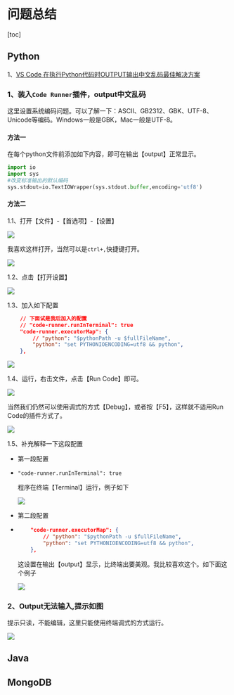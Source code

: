 # 问题总结

[toc]

## Python

1、[VS Code 在执行Python代码时OUTPUT输出中文乱码最佳解决方案](https://blog.csdn.net/fucaijin/article/details/94301901)

### 1、装入`Code Runner`插件，output中文乱码

这里设置系统编码问题。可以了解一下：ASCII、GB2312、GBK、UTF-8、Unicode等编码。Windows一般是GBK，Mac一般是UTF-8。

#### 方法一

在每个python文件前添加如下内容，即可在输出【output】正常显示。

```python
import io
import sys
#改变标准输出的默认编码
sys.stdout=io.TextIOWrapper(sys.stdout.buffer,encoding='utf8')
```



#### 方法二

1.1、打开【文件】-【首选项】-【设置】

![](IMG/henggao_2020-02-21_12-58-36.png)

我喜欢这样打开，当然可以是`ctrl+,`快捷键打开。

![](IMG/henggao_2020-02-21_13-00-10.png)

1.2、点击【打开设置】

![](IMG/henggao_2020-02-21_13-03-21.png)

1.3、加入如下配置

```json
    // 下面试是我后加入的配置
    // "code-runner.runInTerminal": true
    "code-runner.executorMap": {
        // "python": "$pythonPath -u $fullFileName",
        "python": "set PYTHONIOENCODING=utf8 && python",
    },
```

![](IMG/henggao_2020-02-21_13-05-16.png)

1.4、运行，右击文件，点击【Run Code】即可。

![](IMG/henggao_2020-02-21_13-18-20.png)

当然我们仍然可以使用调式的方式【Debug】，或者按【F5】，这样就不适用Run Code的插件方式了。

![](IMG/henggao_2020-02-21_13-22-16.png)

1.5、补充解释一下这段配置

- 第一段配置

- ```
  "code-runner.runInTerminal": true 
  ```

  程序在终端【Terminal】运行，例子如下

  ![](IMG/henggao_2020-02-21_13-12-57.png)

- 第二段配置

- ```json
      "code-runner.executorMap": {
          // "python": "$pythonPath -u $fullFileName",
          "python": "set PYTHONIOENCODING=utf8 && python",
      },
  ```

  这设置在输出【output】显示，比终端出要美观。我比较喜欢这个。如下面这个例子

  ![](IMG/henggao_2020-02-21_13-10-28.png)





### 2、Output无法输入,提示如图

提示只读，不能编辑，这里只能使用终端调式的方式运行。

![](img/微信截图_20200212122049.png)





## Java



## MongoDB